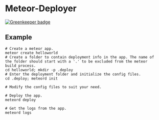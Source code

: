 # Meteor-Deployer

[![Greenkeeper badge](https://badges.greenkeeper.io/Zodiase/Meteor-Deployer.svg)](https://greenkeeper.io/)

## Example

```
# Create a meteor app.
meteor create helloworld
# Create a folder to contain deployment info in the app. The name of the folder should start with a '.' to be excluded from the meteor build process.
cd helloworld; mkdir -p .deploy
# Enter the deployment folder and initialize the config files.
cd .deploy; meteord init

# Modify the config files to suit your need.

# Deploy the app.
meteord deploy

# Get the logs from the app.
meteord logs
```

